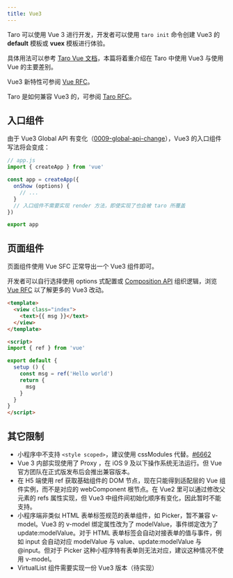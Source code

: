```yaml
---
title: Vue3
---
```


Taro 可以使用 Vue 3 进行开发，开发者可以使用 `taro init` 命令创建 Vue3 的 **default** 模板或 **vuex** 模板进行体验。

具体用法可以参考 [Taro Vue 文档](./vue.md)，本篇将着重介绍在 Taro 中使用 Vue3 与使用 Vue 的主要差别。

Vue3 新特性可参阅 [Vue RFC](https://github.com/vuejs/rfcs/tree/sfc-improvements/active-rfcs)。

Taro 是如何兼容 Vue3 的，可参阅 [Taro RFC](https://github.com/NervJS/taro-rfcs/blob/master/rfcs/0001-vue-3-support.md)。

## 入口组件

由于 Vue3 Global API 有变化（[0009-global-api-change](https://github.com/vuejs/rfcs/blob/master/active-rfcs/0009-global-api-change.md)），Vue3 的入口组件写法将会变成：

```js
// app.js
import { createApp } from 'vue'

const app = createApp({
  onShow (options) {
    // ...
  }
  // 入口组件不需要实现 render 方法，即使实现了也会被 taro 所覆盖
})

export app
```

## 页面组件

页面组件使用 Vue SFC 正常导出一个 Vue3 组件即可。

开发者可以自行选择使用 options 式配置或 [Composition API](https://github.com/vuejs/rfcs/blob/sfc-improvements/active-rfcs/0013-composition-api.md) 组织逻辑，浏览 [Vue RFC](https://github.com/vuejs/rfcs/tree/sfc-improvements/active-rfcs) 以了解更多的 Vue3 改动。

```html
<template>
  <view class="index">
    <text>{{ msg }}</text>
  </view>
</template>

<script>
import { ref } from 'vue'

export default {
  setup () {
    const msg = ref('Hello world')
    return {
      msg
    }
  }
}
</script>
```

## 其它限制

* 小程序中不支持 `<style scoped>`，建议使用 cssModules 代替。[#6662](https://github.com/NervJS/taro/issues/6662)
* Vue 3 内部实现使用了 Proxy ，在 iOS 9 及以下操作系统无法运行。但 Vue 官方团队在正式版发布后会推出兼容版本。
* 在 H5 端使用 ref 获取基础组件的 DOM 节点，现在只能得到适配层的 Vue 组件实例，而不是对应的 webComponent 根节点。在 Vue2 里可以通过修改父元素的 refs 属性实现，但 Vue3 中组件间初始化顺序有变化，因此暂时不能支持。
* 小程序端非类似 HTML 表单标签规范的表单组件，如 Picker，暂不兼容 v-model。Vue3 的 v-model 绑定属性改为了 modelValue，事件绑定改为了 update:modelValue。对于 HTML 表单标签会自动对接表单的值与事件，例如 input 会自动对应 modelValue 与 value、update:modelValue 与 @input。但对于 Picker 这种小程序特有表单则无法对应，建议这种情况不使用 v-model。
* VirtualList 组件需要实现一份 Vue3 版本（待实现）
